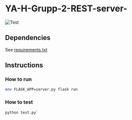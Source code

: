 # YA-H-Grupp-2-REST-server-

![Test](https://github.com/danieelsa/YA-H-Grupp-2-REST-server-/workflows/Test/badge.svg)

## Dependencies

See [requirements.txt](requirements.txt)

## Instructions

### How to run

```bash
env FLASK_APP=server.py flask run
```

### How to test

```bash
python test.py`
```
